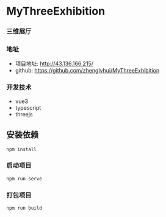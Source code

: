 # MyThreeExhibition
### 三维展厅
### 地址

- 项目地址: http://43.136.166.215/ 
- github: https://github.com/zhenglvhui/MyThreeExhibition

### 开发技术

- vue3
- typescript
- threejs

## 安装依赖
```
npm install
```

### 启动项目
```
npm run serve
```

### 打包项目
```
npm run build
```


